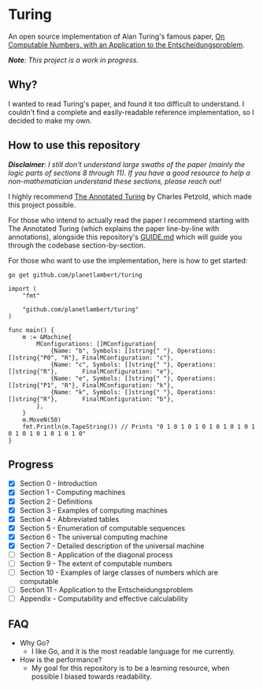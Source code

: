 # Turing

An open source implementation of Alan Turing's famous paper, [On Computable Numbers, with an Application to the Entscheidungsproblem](https://www.cs.virginia.edu/~robins/Turing_Paper_1936.pdf).

***Note**: This project is a work in progress.*

## Why?

I wanted to read Turing's paper, and found it too difficult to understand. I couldn't find a complete and easily-readable reference implementation, so I decided to make my own.

## How to use this repository
***Disclaimer**: I still don't understand large swaths of the paper (mainly the logic parts of sections 8 through 11). If you have a good resource to help a non-mathematician understand these sections, please reach out!*

I highly recommend [The Annotated Turing](https://www.amazon.com/Annotated-Turing-Through-Historic-Computability/dp/0470229055) by Charles Petzold, which made this project possible.

For those who intend to actually read the paper I recommend starting with The Annotated Turing (which explains the paper line-by-line with annotations), alongside this repository's [GUIDE.md](./GUIDE.md) which will guide you through the codebase section-by-section.

For those who want to use the implementation, here is how to get started:

```
go get github.com/planetlambert/turing
```

```
import (
    "fmt"

    "github.com/planetlambert/turing"
)

func main() {
    m := &Machine{
        MConfigurations: []MConfiguration{
            {Name: "b", Symbols: []string{" "}, Operations: []string{"P0", "R"}, FinalMConfiguration: "c"},
            {Name: "c", Symbols: []string{" "}, Operations: []string{"R"},       FinalMConfiguration: "e"},
            {Name: "e", Symbols: []string{" "}, Operations: []string{"P1", "R"}, FinalMConfiguration: "k"},
            {Name: "k", Symbols: []string{" "}, Operations: []string{"R"},       FinalMConfiguration: "b"},
        },
    }
    m.MoveN(50)
    fmt.Println(m.TapeString()) // Prints "0 1 0 1 0 1 0 1 0 1 0 1 0 1 0 1 0 1 0 1 0 1 0 1 0"
}
```

## Progress
- [X] Section 0 - Introduction
- [X] Section 1 - Computing machines
- [X] Section 2 - Definitions
- [X] Section 3 - Examples of computing machines
- [X] Section 4 - Abbreviated tables
- [X] Section 5 - Enumeration of computable sequences
- [X] Section 6 - The universal computing machine
- [X] Section 7 - Detailed description of the universal machine
- [ ] Section 8 - Application of the diagonal process
- [ ] Section 9 - The extent of computable numbers
- [ ] Section 10 - Examples of large classes of numbers which are computable
- [ ] Section 11 - Application to the Entscheidungsproblem
- [ ] Appendix - Computability and effective calculability

## FAQ
- Why Go?
  - I like Go, and it is the most readable language for me currently.
- How is the performance?
  - My goal for this repository is to be a learning resource, when possible I biased towards readability.
